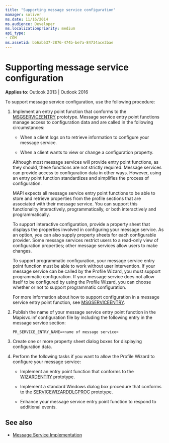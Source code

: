 ```yaml
---
title: "Supporting message service configuration"
manager: soliver
ms.date: 11/16/2014
ms.audience: Developer
ms.localizationpriority: medium
api_type:
- COM
ms.assetid: bb6ab537-2876-474b-be7a-84734ace2bae
---
```


# Supporting message service configuration
  
**Applies to**: Outlook 2013 | Outlook 2016 
  
To support message service configuration, use the following procedure:
  
1. Implement an entry point function that conforms to the [MSGSERVICEENTRY](msgserviceentry.md) prototype. Message service entry point functions manage access to configuration data and are called in the following circumstances: 
    
   - When a client logs on to retrieve information to configure your message service.
    
   - When a client wants to view or change a configuration property. 
    
   Although most message services will provide entry point functions, as they should, these functions are not strictly required. Message services can provide access to configuration data in other ways. However, using an entry point function standardizes and simplifies the process of configuration.
    
   MAPI expects all message service entry point functions to be able to store and retrieve properties from the profile sections that are associated with their message service. You can support this functionality interactively, programmatically, or both interactively and programmatically.
    
   To support interactive configuration, provide a property sheet that displays the properties involved in configuring your message service. As an option, you can also supply property sheets for each configurable provider. Some message services restrict users to a read-only view of configuration properties; other message services allow users to make changes.
    
   To support programmatic configuration, your message service entry point function must be able to work without user intervention. If your message service can be called by the Profile Wizard, you must support programmatic configuration. If your message service does not allow itself to be configured by using the Profile Wizard, you can choose whether or not to support programmatic configuration.
    
   For more information about how to support configuration in a message service entry point function, see [MSGSERVICEENTRY](msgserviceentry.md).
    
2. Publish the name of your message service entry point function in the Mapisvc.inf configuration file by including the following entry in the message service section:
    
   `PR_SERVICE_ENTRY_NAME=<name of message service>`
    
3. Create one or more property sheet dialog boxes for displaying configuration data.
    
4. Perform the following tasks if you want to allow the Profile Wizard to configure your message service:
    
   - Implement an entry point function that conforms to the [WIZARDENTRY](wizardentry.md) prototype. 
    
   - Implement a standard Windows dialog box procedure that conforms to the [SERVICEWIZARDDLGPROC](servicewizarddlgproc.md) prototype. 
    
   - Enhance your message service entry point function to respond to additional events.
    
## See also

- [Message Service Implementation](message-service-implementation.md)

